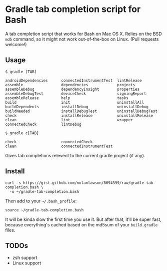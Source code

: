 Gradle tab completion script for Bash
====================

A tab completion script that works for Bash on Mac OS X.  Relies on the BSD ```md5``` command, so it might not work out-of-the-box on Linux.  (Pull requests welcome!)

Usage
-----

```$ gradle [TAB]```

```
androidDependencies      connectedInstrumentTest  lintRelease
assemble                 dependencies             projects
assembleDebug            dependencyInsight        properties
assembleDebugTest        deviceCheck              signingReport
assembleRelease          help                     tasks
build                    init                     uninstallAll
buildDependents          installDebug             uninstallDebug
buildNeeded              installDebugTest         uninstallDebugTest
check                    installRelease           uninstallRelease
clean                    lint                     wrapper
connectedCheck           lintDebug
```

```$ gradle c[TAB]```

```
check                    connectedCheck
clean                    connectedInstrumentTest
```

Gives tab completions relevent to the current gradle project (if any).

Install
--------

```
curl -s https://gist.github.com/nolanlawson/8694399/raw/gradle-tab-completion.bash \
  -o ~/gradle-tab-completion.bash
```

Then add to your ```~/.bash_profile```:

```
source ~/gradle-tab-completion.bash
```

It will be kinda slow the first time you use it. But after that, it'll be super fast, because everything's cached based on the md5sum of your ```build.gradle``` files.


TODOs
------

* zsh support
* Linux support